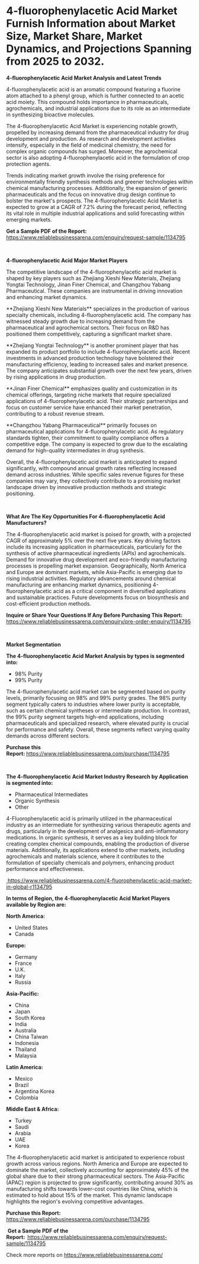 <p><h1>4-fluorophenylacetic Acid Market Furnish Information about Market Size, Market Share, Market Dynamics, and Projections Spanning from 2025 to 2032.</h1></p><p><strong>4-fluorophenylacetic Acid Market Analysis and Latest Trends</strong></p>
<p><p>4-fluorophenylacetic acid is an aromatic compound featuring a fluorine atom attached to a phenyl group, which is further connected to an acetic acid moiety. This compound holds importance in pharmaceuticals, agrochemicals, and industrial applications due to its role as an intermediate in synthesizing bioactive molecules.</p><p>The 4-fluorophenylacetic Acid Market is experiencing notable growth, propelled by increasing demand from the pharmaceutical industry for drug development and production. As research and development activities intensify, especially in the field of medicinal chemistry, the need for complex organic compounds has surged. Moreover, the agrochemical sector is also adopting 4-fluorophenylacetic acid in the formulation of crop protection agents.</p><p>Trends indicating market growth involve the rising preference for environmentally friendly synthesis methods and greener technologies within chemical manufacturing processes. Additionally, the expansion of generic pharmaceuticals and the focus on innovative drug design continue to bolster the market's prospects. The 4-fluorophenylacetic Acid Market is expected to grow at a CAGR of 7.2% during the forecast period, reflecting its vital role in multiple industrial applications and solid forecasting within emerging markets.</p></p>
<p><strong>Get a Sample PDF of the Report:&nbsp;</strong> <a href="https://www.reliablebusinessarena.com/enquiry/request-sample/1134795?utm_campaign=2532&utm_medium=2&utm_source=Github&utm_content=ia&utm_term=25032025&utm_id=4-fluorophenylacetic-acid">https://www.reliablebusinessarena.com/enquiry/request-sample/1134795</a></p>
<p>&nbsp;</p>
<p><strong>4-fluorophenylacetic Acid Major Market Players</strong></p>
<p><p>The competitive landscape of the 4-fluorophenylacetic acid market is shaped by key players such as Zhejiang Xieshi New Materials, Zhejiang Yongtai Technology, Jinan Finer Chemical, and Changzhou Yabang Pharmaceutical. These companies are instrumental in driving innovation and enhancing market dynamics.</p><p>**Zhejiang Xieshi New Materials** specializes in the production of various specialty chemicals, including 4-fluorophenylacetic acid. The company has witnessed steady growth due to increasing demand from the pharmaceutical and agrochemical sectors. Their focus on R&D has positioned them competitively, capturing a significant market share.</p><p>**Zhejiang Yongtai Technology** is another prominent player that has expanded its product portfolio to include 4-fluorophenylacetic acid. Recent investments in advanced production technology have bolstered their manufacturing efficiency, leading to increased sales and market presence. The company anticipates substantial growth over the next few years, driven by rising applications in drug production.</p><p>**Jinan Finer Chemical** emphasizes quality and customization in its chemical offerings, targeting niche markets that require specialized applications of 4-fluorophenylacetic acid. Their strategic partnerships and focus on customer service have enhanced their market penetration, contributing to a robust revenue stream.</p><p>**Changzhou Yabang Pharmaceutical** primarily focuses on pharmaceutical applications for 4-fluorophenylacetic acid. As regulatory standards tighten, their commitment to quality compliance offers a competitive edge. The company is expected to grow due to the escalating demand for high-quality intermediates in drug synthesis.</p><p>Overall, the 4-fluorophenylacetic acid market is anticipated to expand significantly, with compound annual growth rates reflecting increased demand across industries. While specific sales revenue figures for these companies may vary, they collectively contribute to a promising market landscape driven by innovative production methods and strategic positioning.</p></p>
<p>&nbsp;</p>
<p><strong>What Are The Key Opportunities For 4-fluorophenylacetic Acid Manufacturers?</strong></p>
<p><p>The 4-fluorophenylacetic acid market is poised for growth, with a projected CAGR of approximately 5% over the next five years. Key driving factors include its increasing application in pharmaceuticals, particularly for the synthesis of active pharmaceutical ingredients (APIs) and agrochemicals. Demand for innovative drug development and eco-friendly manufacturing processes is propelling market expansion. Geographically, North America and Europe are dominant markets, while Asia-Pacific is emerging due to rising industrial activities. Regulatory advancements around chemical manufacturing are enhancing market dynamics, positioning 4-fluorophenylacetic acid as a critical component in diversified applications and sustainable practices. Future developments focus on biosynthesis and cost-efficient production methods.</p></p>
<p><strong>Inquire or Share Your Questions If Any Before Purchasing This Report:</strong> <a href="https://www.reliablebusinessarena.com/enquiry/pre-order-enquiry/1134795?utm_campaign=2532&utm_medium=2&utm_source=Github&utm_content=ia&utm_term=25032025&utm_id=4-fluorophenylacetic-acid">https://www.reliablebusinessarena.com/enquiry/pre-order-enquiry/1134795</a></p>
<p>&nbsp;</p>
<p><strong>Market Segmentation</strong></p>
<p><strong>The 4-fluorophenylacetic Acid Market Analysis by types is segmented into:</strong></p>
<p><ul><li>98% Purity</li><li>99% Purity</li></ul></p>
<p><p>The 4-fluorophenylacetic acid market can be segmented based on purity levels, primarily focusing on 98% and 99% purity grades. The 98% purity segment typically caters to industries where lower purity is acceptable, such as certain chemical syntheses or intermediate production. In contrast, the 99% purity segment targets high-end applications, including pharmaceuticals and specialized research, where elevated purity is crucial for performance and safety. Overall, these segments reflect varying quality demands across different sectors.</p></p>
<p><strong>Purchase this Report:&nbsp;</strong><a href="https://www.reliablebusinessarena.com/purchase/1134795?utm_campaign=2532&utm_medium=2&utm_source=Github&utm_content=ia&utm_term=25032025&utm_id=4-fluorophenylacetic-acid">https://www.reliablebusinessarena.com/purchase/1134795</a></p>
<p>&nbsp;</p>
<p><strong>The 4-fluorophenylacetic Acid Market Industry Research by Application is segmented into:</strong></p>
<p><ul><li>Pharmaceutical Intermediates</li><li>Organic Synthesis</li><li>Other</li></ul></p>
<p><p>4-Fluorophenylacetic acid is primarily utilized in the pharmaceutical industry as an intermediate for synthesizing various therapeutic agents and drugs, particularly in the development of analgesics and anti-inflammatory medications. In organic synthesis, it serves as a key building block for creating complex chemical compounds, enabling the production of diverse materials. Additionally, its applications extend to other markets, including agrochemicals and materials science, where it contributes to the formulation of specialty chemicals and polymers, enhancing product performance and effectiveness.</p></p>
<p><a href="https://www.reliablebusinessarena.com/4-fluorophenylacetic-acid-market-in-global-r1134795?utm_campaign=2532&utm_medium=2&utm_source=Github&utm_content=ia&utm_term=25032025&utm_id=4-fluorophenylacetic-acid">&nbsp;https://www.reliablebusinessarena.com/4-fluorophenylacetic-acid-market-in-global-r1134795</a></p>
<p><strong>In terms of Region, the 4-fluorophenylacetic Acid Market Players available by Region are:</strong></p>
<p>
    <p> <strong> North America: </strong>
        <ul>
            <li>United States</li>
            <li>Canada</li>
        </ul>
        </p> 
    <p> <strong> Europe: </strong>
        <ul>
            <li>Germany</li>
            <li>France</li>
            <li>U.K.</li>
            <li>Italy</li>
            <li>Russia</li>
        </ul>
        </p> 
    <p> <strong> Asia-Pacific: </strong>
        <ul>
            <li>China</li>
            <li>Japan</li>
            <li>South Korea</li>
            <li>India</li>
            <li>Australia</li>
            <li>China Taiwan</li>
            <li>Indonesia</li>
            <li>Thailand</li>
            <li>Malaysia</li>
        </ul>
        </p> 
    <p> <strong> Latin America: </strong>
        <ul>
            <li>Mexico</li>
            <li>Brazil</li>
            <li>Argentina Korea</li>
            <li>Colombia</li>
        </ul>
        </p> 
    <p> <strong> Middle East & Africa: </strong>
        <ul>
            <li>Turkey</li>
            <li>Saudi</li>
            <li>Arabia</li>
            <li>UAE</li>
            <li>Korea</li>
        </ul>
    </p>
    </p>
<p><p>The 4-fluorophenylacetic acid market is anticipated to experience robust growth across various regions. North America and Europe are expected to dominate the market, collectively accounting for approximately 45% of the global share due to their strong pharmaceutical sectors. The Asia-Pacific (APAC) region is projected to grow significantly, contributing around 30% as manufacturing shifts towards lower-cost countries like China, which is estimated to hold about 15% of the market. This dynamic landscape highlights the region's evolving competitive advantages.</p></p>
<p><strong>Purchase this Report: </strong><a href="https://www.reliablebusinessarena.com/purchase/1134795?utm_campaign=2532&utm_medium=2&utm_source=Github&utm_content=ia&utm_term=25032025&utm_id=4-fluorophenylacetic-acid">https://www.reliablebusinessarena.com/purchase/1134795</a></p>
<p>&nbsp;<strong>Get a Sample PDF of the Report:&nbsp;&nbsp;</strong><a href="https://www.reliablebusinessarena.com/enquiry/request-sample/1134795?utm_campaign=2532&utm_medium=2&utm_source=Github&utm_content=ia&utm_term=25032025&utm_id=4-fluorophenylacetic-acid">https://www.reliablebusinessarena.com/enquiry/request-sample/1134795</a></p>
<p><strong></strong></p>
<p>Check more reports on <a href="https://www.reliablebusinessarena.com/?utm_campaign=2532&utm_medium=2&utm_source=Github&utm_content=ia&utm_term=25032025&utm_id=4-fluorophenylacetic-acid">https://www.reliablebusinessarena.com/</a></p>